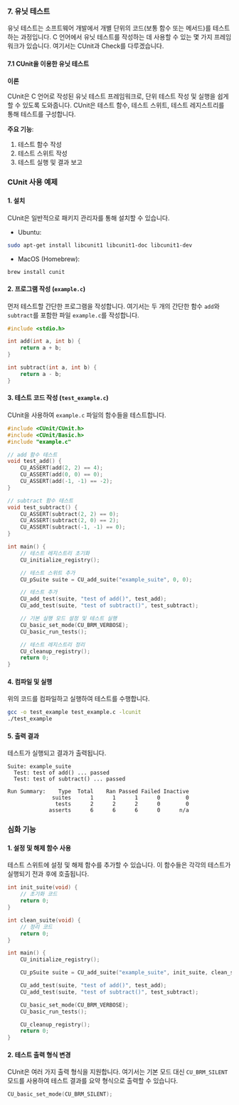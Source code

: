 ### 7. 유닛 테스트

유닛 테스트는 소프트웨어 개발에서 개별 단위의 코드(보통 함수 또는 메서드)를 테스트하는 과정입니다. C 언어에서 유닛 테스트를 작성하는 데 사용할 수 있는 몇 가지 프레임워크가 있습니다. 여기서는 CUnit과 Check를 다루겠습니다.

#### 7.1 CUnit을 이용한 유닛 테스트

**이론**

CUnit은 C 언어로 작성된 유닛 테스트 프레임워크로, 단위 테스트 작성 및 실행을 쉽게 할 수 있도록 도와줍니다. CUnit은 테스트 함수, 테스트 스위트, 테스트 레지스트리를 통해 테스트를 구성합니다.

**주요 기능**:
1. 테스트 함수 작성
2. 테스트 스위트 작성
3. 테스트 실행 및 결과 보고

### CUnit 사용 예제

#### 1. 설치

CUnit은 일반적으로 패키지 관리자를 통해 설치할 수 있습니다.

- Ubuntu:

```sh
sudo apt-get install libcunit1 libcunit1-doc libcunit1-dev
```

- MacOS (Homebrew):

```sh
brew install cunit
```

#### 2. 프로그램 작성 (`example.c`)

먼저 테스트할 간단한 프로그램을 작성합니다. 여기서는 두 개의 간단한 함수 `add`와 `subtract`를 포함한 파일 `example.c`를 작성합니다.

```c
#include <stdio.h>

int add(int a, int b) {
    return a + b;
}

int subtract(int a, int b) {
    return a - b;
}
```

#### 3. 테스트 코드 작성 (`test_example.c`)

CUnit을 사용하여 `example.c` 파일의 함수들을 테스트합니다.

```c
#include <CUnit/CUnit.h>
#include <CUnit/Basic.h>
#include "example.c"

// add 함수 테스트
void test_add() {
    CU_ASSERT(add(2, 2) == 4);
    CU_ASSERT(add(0, 0) == 0);
    CU_ASSERT(add(-1, -1) == -2);
}

// subtract 함수 테스트
void test_subtract() {
    CU_ASSERT(subtract(2, 2) == 0);
    CU_ASSERT(subtract(2, 0) == 2);
    CU_ASSERT(subtract(-1, -1) == 0);
}

int main() {
    // 테스트 레지스트리 초기화
    CU_initialize_registry();

    // 테스트 스위트 추가
    CU_pSuite suite = CU_add_suite("example_suite", 0, 0);

    // 테스트 추가
    CU_add_test(suite, "test of add()", test_add);
    CU_add_test(suite, "test of subtract()", test_subtract);

    // 기본 실행 모드 설정 및 테스트 실행
    CU_basic_set_mode(CU_BRM_VERBOSE);
    CU_basic_run_tests();

    // 테스트 레지스트리 정리
    CU_cleanup_registry();
    return 0;
}
```

#### 4. 컴파일 및 실행

위의 코드를 컴파일하고 실행하여 테스트를 수행합니다.

```sh
gcc -o test_example test_example.c -lcunit
./test_example
```

#### 5. 출력 결과

테스트가 실행되고 결과가 출력됩니다.

```
Suite: example_suite
  Test: test of add() ... passed
  Test: test of subtract() ... passed

Run Summary:    Type  Total    Ran Passed Failed Inactive
              suites      1      1      1      0        0
               tests      2      2      2      0        0
             asserts      6      6      6      0      n/a
```

### 심화 기능

#### 1. 설정 및 해제 함수 사용

테스트 스위트에 설정 및 해제 함수를 추가할 수 있습니다. 이 함수들은 각각의 테스트가 실행되기 전과 후에 호출됩니다.

```c
int init_suite(void) {
    // 초기화 코드
    return 0;
}

int clean_suite(void) {
    // 정리 코드
    return 0;
}

int main() {
    CU_initialize_registry();

    CU_pSuite suite = CU_add_suite("example_suite", init_suite, clean_suite);

    CU_add_test(suite, "test of add()", test_add);
    CU_add_test(suite, "test of subtract()", test_subtract);

    CU_basic_set_mode(CU_BRM_VERBOSE);
    CU_basic_run_tests();

    CU_cleanup_registry();
    return 0;
}
```

#### 2. 테스트 출력 형식 변경

CUnit은 여러 가지 출력 형식을 지원합니다. 여기서는 기본 모드 대신 `CU_BRM_SILENT` 모드를 사용하여 테스트 결과를 요약 형식으로 출력할 수 있습니다.

```c
CU_basic_set_mode(CU_BRM_SILENT);
```
